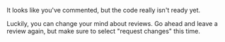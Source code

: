 It looks like you've commented, but the code really isn't ready yet.

Luckily, you can change your mind about reviews. Go ahead and leave a review again, but make sure to select "request changes" this time.
